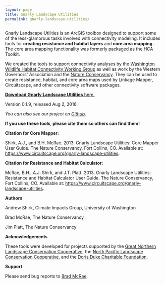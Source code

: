 ```yaml
---
layout: page
title: Gnarly Landscape Utilities
permalink: gnarly-landscape-utilities/
---
```


Gnarly Landscape Utilities is an ArcGIS toolbox designed to support some of the less-glamorous tasks involved with connectivity modeling. It includes tools for **creating resistance and habitat layers** and **core area mapping.** The core area mapping functionality was formerly packaged as the HCA Toolkit.

We created the tools to support connectivity analyses by the [Washington Wildlife Habitat Connectivity Working Group](https://waconnected.org/habitat-connectivity-analyses/) as well as work by the Western Governors' Association and the [Nature Conservancy](http://www.nature.org/). They can be used to create resistance, habitat, and core area maps used by Linkage Mapper, Circuitscape, and other connectivity software packages.

[**Download Gnarly Landscape Utilities** here.](/downloads/) 

Version 0.1.9, released Aug 2, 2016. 

*You can also see our project on [Github](https://github.com/thenatureconservancy/gnarly-landscape-utilities).*

**If you use these tools, please cite them so others can find them!** 

**Citation for Core Mapper:**

Shirk, A.J., and B.H. McRae. 2013. Gnarly Landscape Utilities: Core Mapper User Guide. The Nature Conservancy, Fort Collins, CO. Available at: https://www.circuitscape.org/gnarly-landscape-utilities.

**Citation for Resistance and Habitat Calculator:**

McRae, B.H., A.J. Shirk, and J.T.  Platt. 2013. Gnarly Landscape Utilities: Resistance and Habitat Calculator User Guide. The Nature Conservancy, Fort Collins, CO. Available at: https://www.circuitscape.org/gnarly-landscape-utilities.

**Authors**

Andrew Shirk, Climate Impacts Group, University of Washington

Brad McRae, The Nature Conservancy

Jim Platt, The Nature Conservancy

**Acknowledgements**

These tools were developed for projects supported by the [Great Northern Landscape Conservation Cooperative](https://www.nrmsc.usgs.gov/gnlcc), the [North Pacific Landscape Conservation Cooperative](http://www.fws.gov/pacific/Climatechange/nplcc/), and the [Doris Duke Charitable Foundation](http://www.ddcf.org/Programs/Environment/).

**Support**

Please send bug reports to [Brad McRae](mailto:mcrae@circuitscape.org).
